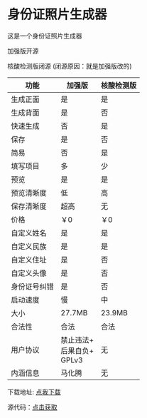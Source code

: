 
# 身份证照片生成器

这是一个身份证照片生成器

加强版开源

核酸检测版闭源    (闭源原因：就是加强版改的)

| 功能         | 加强版                              | 核酸检测版 |
| ------------ | ----------------------------------- | ---------- |
| 生成正面     | 是                                  | 是         |
| 生成背面     | 是                                  | 否         |
| 快速生成     | 否                                  | 是         |
| 保存         | 是                                  | 否         |
| 简易         | 否                                  | 是         |
| 填写项目     | 多                                  | 少         |
| 预览         | 是                                  | 是         |
| 预览清晰度   | 低                                  | 高         |
| 保存清晰度   | 超高                                | 无         |
| 价格         | ￥0                                 | ￥0        |
| 自定义姓名   | 是                                  | 是         |
| 自定义民族   | 是                                  | 是         |
| 自定义住址   | 是                                  | 否         |
| 自定义头像   | 是                                  | 否         |
| 身份证号纠错 | 是                                  | 否         |
| 启动速度     | 慢                                  | 中         |
| 大小         | 27.7MB                              | 23.9MB     |
| 合法性       | 合法                                | 合法       |
| 用户协议     | 禁止违法+<br />后果自负+<br />GPLv3 | 无         |
| 内涵信息     | 马化腾                              | 无         |

下载地址: [点我下载](https://github.com/8bd8/idcard-photo/Download`)

源代码：[点击获取](https://github.com/8bd8/idcard-photo/SourceCode)
